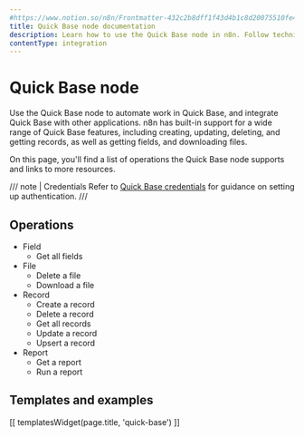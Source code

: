 ```yaml
---
#https://www.notion.so/n8n/Frontmatter-432c2b8dff1f43d4b1c8d20075510fe4
title: Quick Base node documentation
description: Learn how to use the Quick Base node in n8n. Follow technical documentation to integrate Quick Base node into your workflows.
contentType: integration
---
```


# Quick Base node

Use the Quick Base node to automate work in Quick Base, and integrate Quick Base with other applications. n8n has built-in support for a wide range of Quick Base features, including creating, updating, deleting, and getting records, as well as getting fields, and downloading files. 

On this page, you'll find a list of operations the Quick Base node supports and links to more resources.

/// note | Credentials
Refer to [Quick Base credentials](/integrations/builtin/credentials/quickbase/) for guidance on setting up authentication. 
///

## Operations

* Field
    * Get all fields
* File
    * Delete a file
    * Download a file
* Record
    * Create a record
    * Delete a record
    * Get all records
    * Update a record
    * Upsert a record
* Report
    * Get a report
    * Run a report

## Templates and examples

<!-- see https://www.notion.so/n8n/Pull-in-templates-for-the-integrations-pages-37c716837b804d30a33b47475f6e3780 -->
[[ templatesWidget(page.title, 'quick-base') ]]

